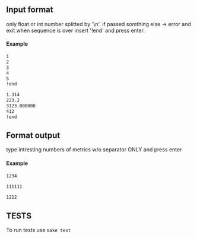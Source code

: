 ## Input format
only float or int number splitted by '\n'. if passed somthing else -> error and exit
when sequence is over insert '!end' and press enter.

#### Example 
```txt
1
2
3
4
5
!end
```
```txt
1.314
223.2
3123.000000
412
!end
```


## Format output
type intresting numbers of metrics w/o separator ONLY and press enter
#### Example 
```txt
1234
```
```txt
111111
```
```txt
1212
```

## TESTS
To run tests use `make test`